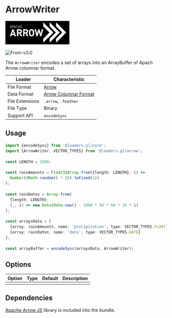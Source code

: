# ArrowWriter

![arrow-logo](../images/apache-arrow-small.png)

<p class="badges">
  <img src="https://img.shields.io/badge/From-v3.0-blue.svg?style=flat-square" alt="From-v3.0" />
</p>

The `ArrowWriter` encodes a set of arrays into an ArrayBuffer of Apach Arrow columnar format.

| Loader          | Characteristic                                                              |
| --------------- | --------------------------------------------------------------------------- |
| File Format     | [Arrow](https://arrow.apache.org/docs/format/Columnar.html#ipc-file-format) |
| Data Format     | [Arrow Columnar Format](https://arrow.apache.org/docs/format/Columnar.html) |
| File Extensions | `.arrow`, `.feather`                                                        |
| File Type       | Binary                                                                      |
| Support API     | `encodeSync`                                                                |

## Usage

```typescript
import {encodeSync} from '@loaders.gl/core';
import {ArrowWriter, VECTOR_TYPES} from '@loaders.gl/arrow';

const LENGTH = 2000;

const rainAmounts = Float32Array.from({length: LENGTH}, () =>
  Number((Math.random() * 20).toFixed(1))
);

const rainDates = Array.from(
  {length: LENGTH},
  (_, i) => new Date(Date.now() - 1000 * 60 * 60 * 24 * i)
);

const arraysData = [
  {array: rainAmounts, name: 'precipitation', type: VECTOR_TYPES.FLOAT},
  {array: rainDates, name: 'date', type: VECTOR_TYPES.DATE}
];

const arrayBuffer = encodeSync(arraysData, ArrowWriter);
```

## Options

| Option | Type | Default | Description |
| ------ | ---- | ------- | ----------- |
|        |      |         |             |

## Dependencies

[Apache Arrow JS](https://arrow.apache.org/docs/js/) library is included into the bundle.
